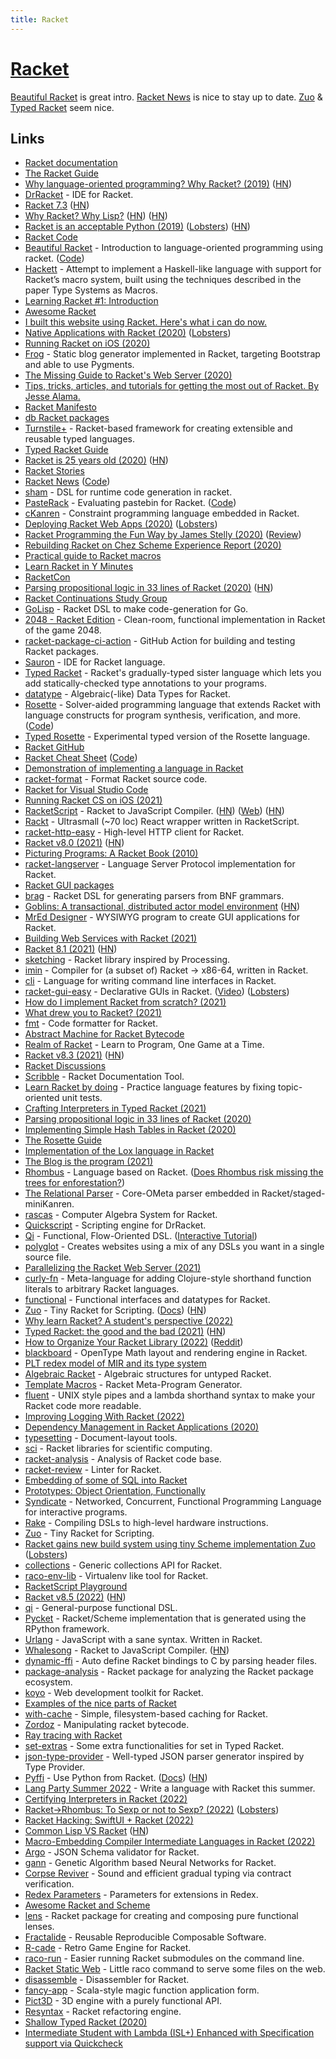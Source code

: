 ```yaml
---
title: Racket
---
```


# [Racket](https://racket-lang.org/)

[Beautiful Racket](https://beautifulracket.com/) is great intro. [Racket News](https://racket-news.com/) is nice to stay up to date. [Zuo](https://github.com/racket/zuo) & [Typed Racket](https://github.com/racket/typed-racket) seem nice.

## Links

- [Racket documentation](https://docs.racket-lang.org/)
- [The Racket Guide](https://docs.racket-lang.org/guide/)
- [Why language-oriented programming? Why Racket? (2019)](https://beautifulracket.com/appendix/why-lop-why-racket.html) ([HN](https://news.ycombinator.com/item?id=19232068))
- [DrRacket](https://github.com/racket/drracket) - IDE for Racket.
- [Racket 7.3](https://download.racket-lang.org/v7.3.html) ([HN](https://news.ycombinator.com/item?id=19925832))
- [Why Racket? Why Lisp?](https://beautifulracket.com/appendix/why-racket-why-lisp.html) ([HN](https://news.ycombinator.com/item?id=19952714)) ([HN](https://news.ycombinator.com/item?id=32839542))
- [Racket is an acceptable Python (2019)](https://dustycloud.org/blog/racket-is-an-acceptable-python/) ([Lobsters](https://lobste.rs/s/q2kci7/racket_is_acceptable_python)) ([HN](https://news.ycombinator.com/item?id=31493207))
- [Racket Code](https://github.com/racket/racket)
- [Beautiful Racket](https://beautifulracket.com/) - Introduction to language-oriented programming using racket. ([Code](https://github.com/mbutterick/beautiful-racket))
- [Hackett](https://github.com/lexi-lambda/hackett) - Attempt to implement a Haskell-like language with support for Racket’s macro system, built using the techniques described in the paper Type Systems as Macros.
- [Learning Racket #1: Introduction](https://artyom.me/learning-racket-1)
- [Awesome Racket](https://github.com/avelino/awesome-racket)
- [I built this website using Racket. Here's what i can do now.](https://sagegerard.com/racket-powered.html)
- [Native Applications with Racket (2020)](https://defn.io/2020/01/04/remember-internals/) ([Lobsters](https://lobste.rs/s/s4okil/native_applications_with_racket))
- [Running Racket on iOS (2020)](https://defn.io/2020/01/05/racket-on-ios/)
- [Frog](https://github.com/greghendershott/frog) - Static blog generator implemented in Racket, targeting Bootstrap and able to use Pygments.
- [The Missing Guide to Racket's Web Server (2020)](https://defn.io/2020/02/12/racket-web-server-guide/)
- [Tips, tricks, articles, and tutorials for getting the most out of Racket. By Jesse Alama.](https://lisp.sh/)
- [Racket Manifesto](https://www2.ccs.neu.edu/racket/pubs/manifesto.pdf)
- [db Racket packages](https://github.com/racket/db)
- [Turnstile+](https://github.com/stchang/macrotypes) - Racket-based framework for creating extensible and reusable typed languages.
- [Typed Racket Guide](https://docs.racket-lang.org/ts-guide/index.html)
- [Racket is 25 years old (2020)](https://blog.racket-lang.org/2020/05/racket-is-25.html) ([HN](https://news.ycombinator.com/item?id=23132621))
- [Racket Stories](https://racket-stories.com/)
- [Racket News](https://racket-news.com/) ([Code](https://github.com/pmatos/racket-news))
- [sham](https://github.com/rjnw/sham) - DSL for runtime code generation in racket.
- [PasteRack](http://www.pasterack.org/) - Evaluating pastebin for Racket. ([Code](https://github.com/stchang/pasterack))
- [cKanren](https://github.com/calvis/cKanren) - Constraint programming language embedded in Racket.
- [Deploying Racket Web Apps (2020)](https://defn.io/2020/06/28/racket-deployment/) ([Lobsters](https://lobste.rs/s/lzv4iu/deploying_racket_web_apps))
- [Racket Programming the Fun Way by James Stelly (2020)](https://www.penguinrandomhouse.com/books/645955/racket-programming-the-fun-way-by-james-stelly/) ([Review](https://www.micahcantor.com/blog/racket-programming-the-fun-way-review/))
- [Rebuilding Racket on Chez Scheme Experience Report (2020)](https://www.youtube.com/watch?v=s3Q3M2wZ7rI)
- [Practical guide to Racket macros](https://github.com/greghendershott/fear-of-macros)
- [Learn Racket in Y Minutes](https://learnxinyminutes.com/docs/racket/)
- [RacketCon](https://con.racket-lang.org/)
- [Parsing propositional logic in 33 lines of Racket (2020)](https://micahcantor.xyz/blog/logic-racket-parser) ([HN](https://news.ycombinator.com/item?id=24764648))
- [Racket Continuations Study Group](https://github.com/rain-1/continuations-study-group)
- [GoLisp](https://github.com/corpix/golisp) - Racket DSL to make code-generation for Go.
- [2048 - Racket Edition](https://github.com/danprager/racket-2048) - Clean-room, functional implementation in Racket of the game 2048.
- [racket-package-ci-action](https://github.com/jackfirth/racket-package-ci-action) - GitHub Action for building and testing Racket packages.
- [Sauron](https://github.com/racket-tw/sauron) - IDE for Racket language.
- [Typed Racket](https://github.com/racket/typed-racket) - Racket's gradually-typed sister language which lets you add statically-checked type annotations to your programs.
- [datatype](https://github.com/pnwamk/datatype) - Algebraic(-like) Data Types for Racket.
- [Rosette](https://emina.github.io/rosette/) - Solver-aided programming language that extends Racket with language constructs for program synthesis, verification, and more. ([Code](https://github.com/emina/rosette))
- [Typed Rosette](https://github.com/stchang/typed-rosette) - Experimental typed version of the Rosette language.
- [Racket GitHub](https://github.com/racket)
- [Racket Cheat Sheet](https://docs.racket-lang.org/racket-cheat/) ([Code](https://github.com/jeapostrophe/racket-cheat))
- [Demonstration of implementing a language in Racket](https://github.com/mflatt/scratchy)
- [racket-format](https://github.com/russellw/racket-format) - Format Racket source code.
- [Racket for Visual Studio Code](https://github.com/pouyakary/vscode-racket)
- [Running Racket CS on iOS (2021)](https://defn.io/2021/01/19/racket-cs-on-ios/)
- [RacketScript](https://github.com/racketscript/racketscript) - Racket to JavaScript Compiler. ([HN](https://news.ycombinator.com/item?id=28662132)) ([Web](http://racketscript.org/)) ([HN](https://news.ycombinator.com/item?id=33409159))
- [Rackt](https://github.com/rackt-org/rackt) - Ultrasmall (~70 loc) React wrapper written in RacketScript.
- [racket-http-easy](https://github.com/Bogdanp/racket-http-easy) - High-level HTTP client for Racket.
- [Racket v8.0 (2021)](https://blog.racket-lang.org/2021/02/racket-v8-0.html) ([HN](https://news.ycombinator.com/item?id=26129480))
- [Picturing Programs: A Racket Book (2010)](http://picturingprograms.com/)
- [racket-langserver](https://github.com/jeapostrophe/racket-langserver) - Language Server Protocol implementation for Racket.
- [Racket GUI packages](https://github.com/racket/gui)
- [brag](https://github.com/mbutterick/brag) - Racket DSL for generating parsers from BNF grammars.
- [Goblins: A transactional, distributed actor model environment](https://docs.racket-lang.org/goblins/) ([HN](https://news.ycombinator.com/item?id=26665387))
- [MrEd Designer](https://github.com/Metaxal/MrEd-Designer) - WYSIWYG program to create GUI applications for Racket.
- [Building Web Services with Racket (2021)](https://www.youtube.com/watch?v=ZvwE6_MMJjM)
- [Racket 8.1 (2021)](https://blog.racket-lang.org/2021/05/racket-v8-1.html) ([HN](https://news.ycombinator.com/item?id=27073879))
- [sketching](https://github.com/soegaard/sketching) - Racket library inspired by Processing.
- [imin](https://github.com/iambrj/imin) - Compiler for (a subset of) Racket -> x86-64, written in Racket.
- [cli](https://github.com/countvajhula/cli) - Language for writing command line interfaces in Racket.
- [racket-gui-easy](https://github.com/Bogdanp/racket-gui-easy) - Declarative GUIs in Racket. ([Video](https://www.youtube.com/watch?v=AXJ9tTVGDwU)) ([Lobsters](https://lobste.rs/s/vaouwt/declarative_guis_racket))
- [How do I implement Racket from scratch? (2021)](https://www.reddit.com/r/Racket/comments/pfjs2e/how_do_i_implement_racket_from_scratch/)
- [What drew you to Racket? (2021)](https://www.reddit.com/r/Racket/comments/ptimod/what_drew_you_to_racket/)
- [fmt](https://github.com/sorawee/fmt) - Code formatter for Racket.
- [Abstract Machine for Racket Bytecode](https://github.com/akeep/abstract-racket)
- [Realm of Racket](https://nostarch.com/realmofracket.htm) - Learn to Program, One Game at a Time.
- [Racket v8.3 (2021)](https://blog.racket-lang.org/2021/11/racket-v8-3.html) ([HN](https://news.ycombinator.com/item?id=29134609))
- [Racket Discussions](https://racket.discourse.group/)
- [Scribble](https://github.com/racket/scribble) - Racket Documentation Tool.
- [Learn Racket by doing](https://github.com/zyrolasting/racket-koans) - Practice language features by fixing topic-oriented unit tests.
- [Crafting Interpreters in Typed Racket (2021)](https://www.micahcantor.com/blog/crafting-interpreters-typed-racket/)
- [Parsing propositional logic in 33 lines of Racket (2020)](https://www.micahcantor.com/blog/logic-racket-parser/)
- [Implementing Simple Hash Tables in Racket (2020)](https://www.micahcantor.com/blog/mutable-hash-racket/)
- [The Rosette Guide](https://docs.racket-lang.org/rosette-guide/index.html)
- [Implementation of the Lox language in Racket](https://github.com/micahcantor/racket-lox)
- [The Blog is the program (2021)](https://andregarzia.com/2021/12/the-blog-is-the-program.html)
- [Rhombus](https://github.com/racket/rhombus-prototype) - Language based on Racket. ([Does Rhombus risk missing the trees for enforestation?](https://github.com/racket/rhombus-prototype/discussions/199))
- [The Relational Parser](https://github.com/maxsnyder2000/TheRelationalParser) - Core-OMeta parser embedded in Racket/staged-miniKanren.
- [rascas](https://github.com/Metaxal/rascas) - Computer Algebra System for Racket.
- [Quickscript](https://github.com/Metaxal/quickscript) - Scripting engine for DrRacket.
- [Qi](https://docs.racket-lang.org/qi/index.html) - Functional, Flow-Oriented DSL. ([Interactive Tutorial](https://github.com/countvajhula/qi-tutorial))
- [polyglot](https://github.com/zyrolasting/polyglot) - Creates websites using a mix of any DSLs you want in a single source file.
- [Parallelizing the Racket Web Server (2021)](https://defn.io/2021/12/30/parallel-racket-web-server/)
- [curly-fn](https://github.com/lexi-lambda/racket-curly-fn) - Meta-language for adding Clojure-style shorthand function literals to arbitrary Racket languages.
- [functional](https://github.com/lexi-lambda/functional) - Functional interfaces and datatypes for Racket.
- [Zuo](https://github.com/mflatt/zuo) - Tiny Racket for Scripting. ([Docs](https://docs.racket-lang.org/zuo/index.html)) ([HN](https://news.ycombinator.com/item?id=33560492))
- [Why learn Racket? A student's perspective (2022)](https://www.micahcantor.com/blog/why-learn-racket/)
- [Typed Racket: the good and the bad (2021)](https://www.micahcantor.com/blog/thoughts-typed-racket/) ([HN](https://news.ycombinator.com/item?id=30402408))
- [How to Organize Your Racket Library (2022)](https://countvajhula.com/2022/02/22/how-to-organize-your-racket-library/) ([Reddit](https://www.reddit.com/r/Racket/comments/sz0uhe/how_to_organize_your_racket_library_blog/))
- [blackboard](https://github.com/lexi-lambda/blackboard) - OpenType Math layout and rendering engine in Racket.
- [PLT redex model of MIR and its type system](https://github.com/nikomatsakis/a-mir-formality)
- [Algebraic Racket](https://github.com/dedbox/racket-algebraic) - Algebraic structures for untyped Racket.
- [Template Macros](https://github.com/dedbox/racket-template) - Racket Meta-Program Generator.
- [fluent](https://github.com/rogerkeays/racket-fluent) - UNIX style pipes and a lambda shorthand syntax to make your Racket code more readable.
- [Improving Logging With Racket (2022)](https://www.grinning-cat.com/post/improving-logging-with-racket/)
- [Dependency Management in Racket Applications (2020)](https://alex-hhh.github.io/2020/05/dependency-management-in-racket-applications.html)
- [typesetting](https://github.com/mbutterick/typesetting) - Document-layout tools.
- [sci](https://github.com/soegaard/sci) - Racket libraries for scientific computing.
- [racket-analysis](https://github.com/sorawee/racket-analysis) - Analysis of Racket code base.
- [racket-review](https://github.com/Bogdanp/racket-review) - Linter for Racket.
- [Embedding of some of SQL into Racket](https://github.com/rmculpepper/sql)
- [Prototypes: Object Orientation, Functionally](https://github.com/metareflection/poof)
- [Syndicate](https://github.com/tonyg/syndicate) - Networked, Concurrent, Functional Programming Language for interactive programs.
- [Rake](https://github.com/uwplse/rake) - Compiling DSLs to high-level hardware instructions.
- [Zuo](https://github.com/racket/zuo) - Tiny Racket for Scripting.
- [Racket gains new build system using tiny Scheme implementation Zuo](https://github.com/racket/racket/pull/4179) ([Lobsters](https://lobste.rs/s/ax4iyv/racket_gains_new_build_system_using_tiny))
- [collections](https://github.com/lexi-lambda/racket-collections) - Generic collections API for Racket.
- [raco-env-lib](https://github.com/samdphillips/raco-pkg-env) - Virtualenv like tool for Racket.
- [RacketScript Playground](https://github.com/racketscript/racketscript-playground)
- [Racket v8.5 (2022)](https://blog.racket-lang.org/2022/04/racket-v8-5.html) ([HN](https://news.ycombinator.com/item?id=31230504))
- [qi](https://github.com/countvajhula/qi) - General-purpose functional DSL.
- [Pycket](https://github.com/pycket/pycket) - Racket/Scheme implementation that is generated using the RPython framework.
- [Urlang](https://github.com/soegaard/urlang) - JavaScript with a sane syntax. Written in Racket.
- [Whalesong](https://www.hashcollision.org/whalesong/) - Racket to JavaScript Compiler. ([HN](https://news.ycombinator.com/item?id=31457045))
- [dynamic-ffi](https://github.com/dbenoit17/dynamic-ffi) - Auto define Racket bindings to C by parsing header files.
- [package-analysis](https://github.com/jackfirth/package-analysis) - Racket package for analyzing the Racket package ecosystem.
- [koyo](https://github.com/Bogdanp/koyo) - Web development toolkit for Racket.
- [Examples of the nice parts of Racket](https://github.com/ruliana/racket-examples)
- [with-cache](https://github.com/bennn/with-cache) - Simple, filesystem-based caching for Racket.
- [Zordoz](https://github.com/bennn/zordoz) - Manipulating racket bytecode.
- [Ray tracing with Racket](https://github.com/nikofeyn/ray-tracing-with-racket)
- [set-extras](https://github.com/philnguyen/set-extras) - Some extra functionalities for set in Typed Racket.
- [json-type-provider](https://github.com/philnguyen/json-type-provider) - Well-typed JSON parser generator inspired by Type Provider.
- [Pyffi](https://github.com/soegaard/pyffi) - Use Python from Racket. ([Docs](https://soegaard.github.io/pyffi/An_introduction_to_pyffi.html)) ([HN](https://news.ycombinator.com/item?id=33193681))
- [Lang Party Summer 2022](https://github.com/lang-party/Summer2022) - Write a language with Racket this summer.
- [Certifying Interpreters in Racket (2022)](https://kmicinski.com/certifying-interpreters)
- [Racket->Rhombus: To Sexp or not to Sexp? (2022)](https://gopiandcode.uk/logs/log-racket-and-rhombus-sexp.html) ([Lobsters](https://lobste.rs/s/ndqnr2/racket_rhombus_sexp_not_sexp))
- [Racket Hacking: SwiftUI + Racket (2022)](https://www.youtube.com/watch?v=aTvU0j4hBR0)
- [Common Lisp VS Racket](https://gist.github.com/vindarel/c1ef5e043773921e3b11d8f4fe1ca7ac) ([HN](https://news.ycombinator.com/item?id=32723784))
- [Macro-Embedding Compiler Intermediate Languages in Racket (2022)](https://williamjbowman.com/resources/wjb2022-hashlang-x64.pdf)
- [Argo](https://github.com/jessealama/argo) - JSON Schema validator for Racket.
- [gann](https://github.com/massung/gann) - Genetic Algorithm based Neural Networks for Racket.
- [Corpse Reviver](https://github.com/camoy/corpse-reviver) - Sound and efficient gradual typing via contract verification.
- [Redex Parameters](https://github.com/camoy/redex-parameter) - Parameters for extensions in Redex.
- [Awesome Racket and Scheme](https://github.com/caocao485/awesome-racket-and-scheme)
- [lens](https://github.com/jackfirth/lens) - Racket package for creating and composing pure functional lenses.
- [Fractalide](https://github.com/fractalide/fractalide) - Reusable Reproducible Composable Software.
- [R-cade](https://github.com/massung/r-cade) - Retro Game Engine for Racket.
- [raco-run](https://github.com/samdphillips/raco-run) - Easier running Racket submodules on the command line.
- [Racket Static Web](https://github.com/samdphillips/raco-static-web) - Little raco command to serve some files on the web.
- [disassemble](https://github.com/samth/disassemble) - Disassembler for Racket.
- [fancy-app](https://github.com/samth/fancy-app) - Scala-style magic function application form.
- [Pict3D](https://github.com/jeapostrophe/pict3d) - 3D engine with a purely functional API.
- [Resyntax](https://github.com/jackfirth/resyntax) - Racket refactoring engine.
- [Shallow Typed Racket (2020)](https://cs.brown.edu/people/bgreenma/resources/talks/g-rcon-2020.pdf)
- [Intermediate Student with Lambda (ISL+) Enhanced with Specification support via Quickcheck](https://github.com/dbp/isl-spec)
